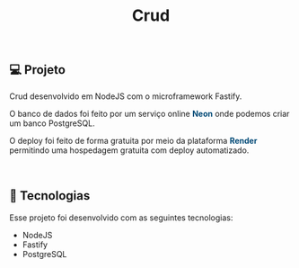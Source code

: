 <h1 align="center"> Crud </h1>

<br>

## 💻 Projeto

Crud desenvolvido em NodeJS com o microframework Fastify.

O banco de dados foi feito por um serviço online <b style="color: #004976">Neon</b> onde podemos criar um banco PostgreSQL.

O deploy foi feito de forma gratuita por meio da plataforma <b style="color: #004976">Render</b> permitindo uma hospedagem gratuita com deploy automatizado.

<br>

## 🚀 Tecnologias

Esse projeto foi desenvolvido com as seguintes tecnologias:

- NodeJS
- Fastify
- PostgreSQL



